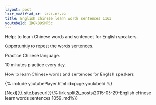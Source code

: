 ```yaml
---
layout: post
last_modified_at: 2021-03-29
title: English chinese learn words sentences 1161 
youtubeId: IDGk89SMT5c
---
```

 
 
Helps to learn Chinese words and sentences for English speakers.

Opportunitiy to repeat the words sentences. 

Practice Chinese language. 
 
10 minutes practice every day. 
 
How to learn Chinese words and sentences for English speakers 
 
{% include youtubePlayer.html id=page.youtubeId %}
 
 
[Next]({{ site.baseurl }}{% link  split2/_posts/2015-03-29-English chinese learn words sentences 1059 .md%})
 
